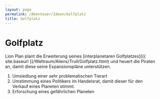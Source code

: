 ```yaml
---
layout: page
permalink: /Abenteuer/Ideen/Golfplatz
title: Golfplatz
---
```


# Golfplatz

Lion Plan plant die Erweiterung seines [interplanetaren Golfplatzes]({{ site.baseurl }}/Weltraum/Aliens/Trull/Golfplatz.html) und heuert die Piraten an, damit diese seine Expansionspläne unterstützen.

<ol><li>Umsiedlung einer sehr problematischen Tierart</li><li>Umstimmung eines Politikers im Handelsrat, damit dieser für den Verkauf eines Planeten stimmt.</li><li>Erforschung eines gefährlichen Planeten</li></ol>
